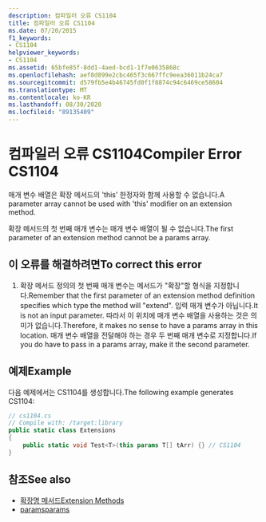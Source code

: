 ```yaml
---
description: 컴파일러 오류 CS1104
title: 컴파일러 오류 CS1104
ms.date: 07/20/2015
f1_keywords:
- CS1104
helpviewer_keywords:
- CS1104
ms.assetid: 65bfe85f-8dd1-4aed-bcd1-1f7e0635868c
ms.openlocfilehash: aef8d899e2cbc465f3c667ffc9eea36011b24ca7
ms.sourcegitcommit: d579fb5e4b46745fd0f1f8874c94c6469ce58604
ms.translationtype: MT
ms.contentlocale: ko-KR
ms.lasthandoff: 08/30/2020
ms.locfileid: "89135409"
---
```

# <a name="compiler-error-cs1104"></a><span data-ttu-id="c3472-103">컴파일러 오류 CS1104</span><span class="sxs-lookup"><span data-stu-id="c3472-103">Compiler Error CS1104</span></span>
<span data-ttu-id="c3472-104">매개 변수 배열은 확장 메서드의 'this' 한정자와 함께 사용할 수 없습니다.</span><span class="sxs-lookup"><span data-stu-id="c3472-104">A parameter array cannot be used with 'this' modifier on an extension method.</span></span>  
  
 <span data-ttu-id="c3472-105">확장 메서드의 첫 번째 매개 변수는 매개 변수 배열이 될 수 없습니다.</span><span class="sxs-lookup"><span data-stu-id="c3472-105">The first parameter of an extension method cannot be a params array.</span></span>  
  
## <a name="to-correct-this-error"></a><span data-ttu-id="c3472-106">이 오류를 해결하려면</span><span class="sxs-lookup"><span data-stu-id="c3472-106">To correct this error</span></span>  
  
1. <span data-ttu-id="c3472-107">확장 메서드 정의의 첫 번째 매개 변수는 메서드가 "확장"할 형식을 지정합니다.</span><span class="sxs-lookup"><span data-stu-id="c3472-107">Remember that the first parameter of an extension method definition specifies which type the method will "extend".</span></span> <span data-ttu-id="c3472-108">입력 매개 변수가 아닙니다.</span><span class="sxs-lookup"><span data-stu-id="c3472-108">It is not an input parameter.</span></span> <span data-ttu-id="c3472-109">따라서 이 위치에 매개 변수 배열을 사용하는 것은 의미가 없습니다.</span><span class="sxs-lookup"><span data-stu-id="c3472-109">Therefore, it makes no sense to have a params array in this location.</span></span> <span data-ttu-id="c3472-110">매개 변수 배열을 전달해야 하는 경우 두 번째 매개 변수로 지정합니다.</span><span class="sxs-lookup"><span data-stu-id="c3472-110">If you do have to pass in a params array, make it the second parameter.</span></span>  
  
## <a name="example"></a><span data-ttu-id="c3472-111">예제</span><span class="sxs-lookup"><span data-stu-id="c3472-111">Example</span></span>  
 <span data-ttu-id="c3472-112">다음 예제에서는 CS1104를 생성합니다.</span><span class="sxs-lookup"><span data-stu-id="c3472-112">The following example generates CS1104:</span></span>  
  
```csharp  
// cs1104.cs  
// Compile with: /target:library  
public static class Extensions  
{  
    public static void Test<T>(this params T[] tArr) {} // CS1104  
}
```  
  
## <a name="see-also"></a><span data-ttu-id="c3472-113">참조</span><span class="sxs-lookup"><span data-stu-id="c3472-113">See also</span></span>

- [<span data-ttu-id="c3472-114">확장명 메서드</span><span class="sxs-lookup"><span data-stu-id="c3472-114">Extension Methods</span></span>](../programming-guide/classes-and-structs/extension-methods.md)
- [<span data-ttu-id="c3472-115">params</span><span class="sxs-lookup"><span data-stu-id="c3472-115">params</span></span>](../language-reference/keywords/params.md)
